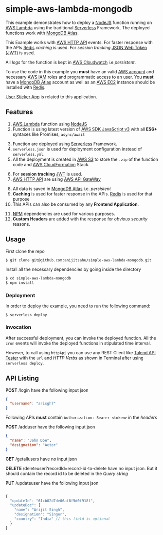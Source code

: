 # simple-aws-lambda-mongodb

This example demonstrates how to deploy a [NodeJS](https://nodejs.org/en/docs/) function running on [AWS Lambda](https://aws.amazon.com/lambda/) using the traditional [Serverless](https://www.serverless.com/framework/docs/providers/aws/guide/intro) Framework. The deployed functions work with [MongoDB Atlas](https://www.mongodb.com/docs/atlas/).

This Example works with [AWS HTTP API](https://docs.aws.amazon.com/apigateway/latest/developerguide/http-api-develop.html) events. For faster response with the APIs [Redis](https://redis.io/) *caching* is used. For *session tracking* [JSON Web Token (JWT)](https://jwt.io/) is used.

All *logs* for the function is kept in [AWS Cloudwatch](https://aws.amazon.com/cloudwatch/) i.e *persistent*.

To use the code in this example you **must** have an valid [AWS account](https://aws.amazon.com/account/) and necessary [AWS IAM](https://aws.amazon.com/iam/) roles and programmatic access to an user. You **must** have a [MongoDB Atlas](https://www.mongodb.com/docs/atlas/) account as well as an [AWS EC2](https://aws.amazon.com/ec2/) instance should be installed with [Redis](https://redis.io/).

[User Sticker App](https://github.com/anijitsahu/react-app-simple-user-sticker-app) is related to this application.

## Features
1. [AWS Lambda](https://aws.amazon.com/lambda/) function using [NodeJS](https://nodejs.org/en/docs/)
2. Function is using latest version of [AWS SDK JavaScript v3](https://docs.aws.amazon.com/sdk-for-javascript/v3/developer-guide/welcome.html) with all **ES6+**  syntaxes like Promises, `async/await`

<ol start="3">
  <li>
     Function are deployed using <a href="https://www.serverless.com/framework/docs/providers/aws/guide/intro">Serverless</a> Framework.
  </li>  
  <li>
    <code>serverless.json</code> is used for deployment configuration instead of <code>serverless.yml</code>.
  </li>  
  <li>
    All the deployment is created in <a href="https://aws.amazon.com/s3/">AWS S3</a> to store the <code>.zip</code> of the function code and <a href="https://aws.amazon.com/cloudformation/">AWS CloudFormation</a> Stack.
  </li>  
</ol>  


6. For **session tracking** [JWT](https://jwt.io/) is used.
7. [AWS HTTP API](https://docs.aws.amazon.com/apigateway/latest/developerguide/http-api-develop.html) are using [AWS API GateWay](https://aws.amazon.com/api-gateway/)

<ol start="8">
  <li> All data is saved in <a href="https://www.mongodb.com/docs/atlas/">MongoDB Atlas</a> i.e. <i>persistent</i>
  <li> <strong>Caching</strong> is used for faster response in the APIs. <a href="https://redis.io/">Redis</a> is used for that purpose</li> 
  <li> This APIs can also be consumed by any <b>Frontend Application</b>.</li> 
</ol>  

11. [NPM](https://www.npmjs.com/) dependencies are used for various purposes.
12. **Custom Headers** are added with the response for *obvious security* reasons.

## Usage

First clone the repo

```bash
$ git clone git@github.com:anijitsahu/simple-aws-lambda-mongodb.git
```
Install all the necessary dependencies by going inside the directory

```bash
$ cd simple-aws-lambda-mongodb
$ npm install
```


### Deployment

In order to deploy the example, you need to run the following command:

```
$ serverless deploy
```

### Invocation

After successful deployment, you can invoke the deployed function. 
All the `cron` events will invoke the deployed functions in stipulated time interval. 

However, to call using `httpApi` you can use any REST Client like [Talend API Tester](https://chrome.google.com/webstore/detail/talend-api-tester-free-ed/aejoelaoggembcahagimdiliamlcdmfm?hl=en) with the `url` and *HTTP Verbs* as shown in Terminal after using `serverless deploy`.

## API Listing

**POST** /login have the following input json
```json
{
  "username": "arisgh7"
} 
```
Following APIs **must** contain `Authorization: Bearer <token>` in the *headers* 

**POST** /adduser have the following input json
```json
{
  "name": "John Doe",
  "designation": "Actor"
}  
```

**GET** /getallusers have no input json

**DELETE** /deleteuser?recordId=record-id-to-delete have no input json. But it should contain the record id to be deleted in the *Query string*

**PUT** /updateuser have the following input json
```js

{
  "updateId": "61cb02d7de06af8f5d0f918f",
  "updateDoc": {
    "name": "Arijit Singh",
    "designation": "Singer",
    "country": "India" // this field is optional
  }
}  
```



